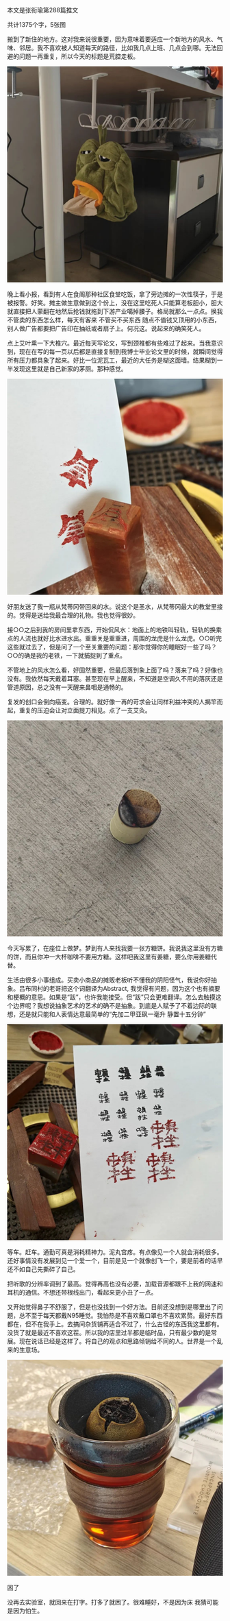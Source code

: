 本文是张衔瑜第288篇推文

共计1375个字，5张图

搬到了新住的地方。这对我来说很重要，因为意味着要适应一个新地方的风水、气味、邻居。我不喜欢被人知道每天的路径，比如我几点上班、几点会到哪。无法回避的问题一再重复，所以今天的标题是荒腔走板。

![](./images/img_001.jpeg)

晚上看小报，看到有人在食阁那种社区食堂吃饭，拿了旁边摊的一次性筷子，于是被报警。好笑。摊主做生意做到这个份上，没在这里吃死人只能算老板胆小，胆大就直接把人蒙翻在地然后抢钱就拖到下游产业噶掉腰子。格局就那么一点点。换我不管卖的东西怎么样，每天有客来 不管买不买东西 随点不值钱又顶用的小东西，别人做广告都要把广告印在抽纸或者扇子上。何况这。说起来的确笑死人。

点上艾叶熏一下大椎穴。最近每天写论文，写到颈椎都有些难过了起来。当我意识到，现在在写的每一页以后都是直接复制到我博士毕业论文里的时候，就瞬间觉得所有压力都具象了起来。好比一位泥瓦工，最近的大任务是糊这面墙。结果糊到一半发现这里就是自己新家的茅厕。那种感觉。

![](./images/img_002.jpeg)

好朋友送了我一瓶从梵蒂冈带回来的水。说这个是圣水，从梵蒂冈最大的教堂里接的。觉得是送给我最合理的礼物。我也觉得很妙。

接○○之后到我的房间里拿东西，开始侃风水：地面上的地铁叫轻轨，轻轨的换乘点的人流也就好比水进水出。重重关是重重进，周围的龙虎是什么龙虎。○○听完这些就过去了，但是问了一个至关重要的问题：那你觉得你的睡眠好一些了吗？○○的确是我的老铁，一下就捕捉到了重点。

不管地上的风水怎么看，好固然重要，但最后落到象上面了吗？落来了吗？好像也没有。我依然每天戴着耳塞。甚至现在早上醒来，不知道是空调久不用的落灰还是管道原因，总之没有一天醒来鼻咽是通畅的。

复发的创口会倒向癌变。合理的。就好像一再的苛求会让同样利益冲突的人揭竿而起，重复的压迫会让对立面提刀相见。点了一支艾灸。

![](./images/img_003.jpeg)

今天写累了，在座位上做梦。梦到有人来找我要一张方糖饼。我说我这里没有方糖的饼，而且你冲一大杯咖啡不要用方糖。这样吧我这里有姜糖，要么你用姜糖代替。

生活由很多小事组成。买卖小商品的摊贩老板听不懂我的阴阳怪气，我说你好抽象。吕布同村的老哥把这个词翻译为Abstract, 我觉得有问题，因为这个也有摘要和梗概的意思。如果是“跋”，也许我能接受。但“跋”只会更难翻译。怎么去触摸这个边界呢？我想说抽象艺术的艺术的确不是抽象。到底是人赋予了不着边际的联想，还是就只能和人表情达意最简单的“先加二甲亚砜一毫升 静置十五分钟”

![](./images/img_004.jpeg)

等车。赶车。通勤可真是消耗精神力。泥丸宫疼。有点像见一个人就会消耗很多。还好事情没有发展到见一个爱一个，目前是见一个就像创飞一个，要是前者的话早还不如自己先撕碎了自己。

把听歌的分辨率调到了最高。觉得再高也没有必要，加载音源都跟不上我的网速和耳机的通信。不想还带根线出门，看起来更小丑了一点。

又开始觉得鼻子不舒服了，但是也没找到一个好方法。目前还没想到是哪里出了问题，总不至于每天都戴N95睡觉。我怕热是不喜欢戴口罩也不喜欢累赘。最好东西都在，但不在我手上。去搞间杂货铺再适合不过了，什么古怪的东西我这里都有。没货了就是最近不喜欢这茬。所以我的店里过半都是临时品，只有最少数的是常展。现在说话已经是这样了。将自己的观点和思路倾销给不同的人。世界是一个乱来的生意场。

![](./images/img_005.jpeg)

困了

没再去实验室，就回来在打字。打多了就困了。很难睡好，不是因为床 我猜可能是因为怕生。
